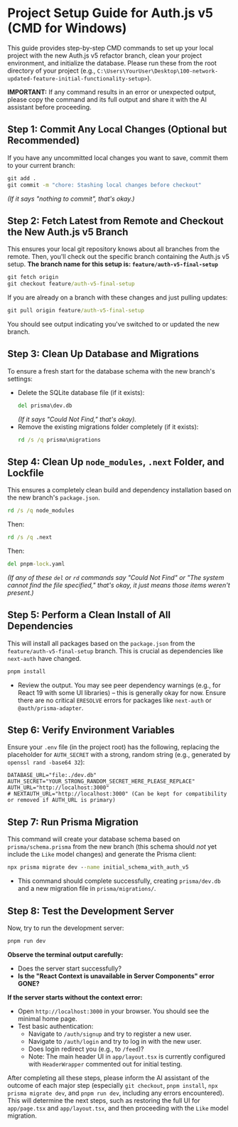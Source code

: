 # Project Setup Guide for Auth.js v5 (CMD for Windows)

This guide provides step-by-step CMD commands to set up your local project with the new Auth.js v5 refactor branch, clean your project environment, and initialize the database. Please run these from the root directory of your project (e.g., `C:\Users\YourUser\Desktop\100-network-updated-feature-initial-functionality-setup>`).

**IMPORTANT:** If any command results in an error or unexpected output, please copy the command and its full output and share it with the AI assistant before proceeding.

## Step 1: Commit Any Local Changes (Optional but Recommended)
If you have any uncommitted local changes you want to save, commit them to your current branch:
```cmd
git add .
git commit -m "chore: Stashing local changes before checkout"
```
*(If it says "nothing to commit", that's okay.)*

## Step 2: Fetch Latest from Remote and Checkout the New Auth.js v5 Branch
This ensures your local git repository knows about all branches from the remote. Then, you'll check out the specific branch containing the Auth.js v5 setup.
**The branch name for this setup is: `feature/auth-v5-final-setup`**

```cmd
git fetch origin
git checkout feature/auth-v5-final-setup
```
If you are already on a branch with these changes and just pulling updates:
```cmd
git pull origin feature/auth-v5-final-setup
```
You should see output indicating you've switched to or updated the new branch.

## Step 3: Clean Up Database and Migrations
To ensure a fresh start for the database schema with the new branch's settings:
*   Delete the SQLite database file (if it exists):
    ```cmd
    del prisma\dev.db
    ```
    *(If it says "Could Not Find," that's okay).*
*   Remove the existing migrations folder completely (if it exists):
    ```cmd
    rd /s /q prisma\migrations
    ```

## Step 4: Clean Up `node_modules`, `.next` Folder, and Lockfile
This ensures a completely clean build and dependency installation based on the new branch's `package.json`.
```cmd
rd /s /q node_modules
```
Then:
```cmd
rd /s /q .next
```
Then:
```cmd
del pnpm-lock.yaml
```
*(If any of these `del` or `rd` commands say "Could Not Find" or "The system cannot find the file specified," that's okay, it just means those items weren't present.)*

## Step 5: Perform a Clean Install of All Dependencies
This will install all packages based on the `package.json` from the `feature/auth-v5-final-setup` branch. This is crucial as dependencies like `next-auth` have changed.
```cmd
pnpm install
```
- Review the output. You may see peer dependency warnings (e.g., for React 19 with some UI libraries) – this is generally okay for now. Ensure there are no critical `ERESOLVE` errors for packages like `next-auth` or `@auth/prisma-adapter`.

## Step 6: Verify Environment Variables
Ensure your `.env` file (in the project root) has the following, replacing the placeholder for `AUTH_SECRET` with a strong, random string (e.g., generated by `openssl rand -base64 32`):
```
DATABASE_URL="file:./dev.db"
AUTH_SECRET="YOUR_STRONG_RANDOM_SECRET_HERE_PLEASE_REPLACE"
AUTH_URL="http://localhost:3000"
# NEXTAUTH_URL="http://localhost:3000" (Can be kept for compatibility or removed if AUTH_URL is primary)
```

## Step 7: Run Prisma Migration
This command will create your database schema based on `prisma/schema.prisma` from the new branch (this schema should *not* yet include the `Like` model changes) and generate the Prisma client:
```cmd
npx prisma migrate dev --name initial_schema_with_auth_v5
```
- This command should complete successfully, creating `prisma/dev.db` and a new migration file in `prisma/migrations/`.

## Step 8: Test the Development Server
Now, try to run the development server:
```cmd
pnpm run dev
```
**Observe the terminal output carefully:**
- Does the server start successfully?
- **Is the "React Context is unavailable in Server Components" error GONE?**

**If the server starts without the context error:**
- Open `http://localhost:3000` in your browser. You should see the minimal home page.
- Test basic authentication:
    - Navigate to `/auth/signup` and try to register a new user.
    - Navigate to `/auth/login` and try to log in with the new user.
    - Does login redirect you (e.g., to `/feed`)?
    - Note: The main header UI in `app/layout.tsx` is currently configured with `HeaderWrapper` commented out for initial testing.

After completing all these steps, please inform the AI assistant of the outcome of each major step (especially `git checkout`, `pnpm install`, `npx prisma migrate dev`, and `pnpm run dev`, including any errors encountered). This will determine the next steps, such as restoring the full UI for `app/page.tsx` and `app/layout.tsx`, and then proceeding with the `Like` model migration.
